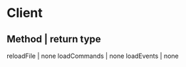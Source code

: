 # Client

Method | return type
--------------------
reloadFile | none
loadCommands | none
loadEvents | none
